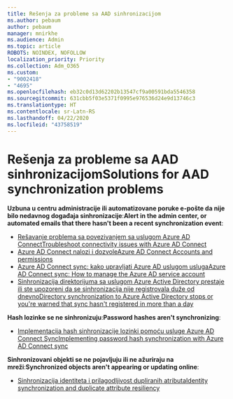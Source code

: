 ```yaml
---
title: Rešenja za probleme sa AAD sinhronizacijom
ms.author: pebaum
author: pebaum
manager: mnirkhe
ms.audience: Admin
ms.topic: article
ROBOTS: NOINDEX, NOFOLLOW
localization_priority: Priority
ms.collection: Adm_O365
ms.custom:
- "9002418"
- "4695"
ms.openlocfilehash: eb32c0d13d62202b13547cf9a00591bda5546358
ms.sourcegitcommit: 631cbb5f03e5371f0995e976536d24e9d13746c3
ms.translationtype: HT
ms.contentlocale: sr-Latn-RS
ms.lasthandoff: 04/22/2020
ms.locfileid: "43758519"
---
```

# <a name="solutions-for-aad-synchronization-problems"></a><span data-ttu-id="24714-102">Rešenja za probleme sa AAD sinhronizacijom</span><span class="sxs-lookup"><span data-stu-id="24714-102">Solutions for AAD synchronization problems</span></span>

<span data-ttu-id="24714-103">**Uzbuna u centru administracije ili automatizovane poruke e-pošte da nije bilo nedavnog događaja sinhronizacije**:</span><span class="sxs-lookup"><span data-stu-id="24714-103">**Alert in the admin center, or automated emails that there hasn't been a recent synchronization event**:</span></span>

- [<span data-ttu-id="24714-104">Rešavanje problema sa povezivanjem sa uslugom Azure AD Connect</span><span class="sxs-lookup"><span data-stu-id="24714-104">Troubleshoot connectivity issues with Azure AD Connect</span></span>](https://docs.microsoft.com/azure/active-directory/hybrid/tshoot-connect-connectivity)
- [<span data-ttu-id="24714-105">Azure AD Connect nalozi i dozvole</span><span class="sxs-lookup"><span data-stu-id="24714-105">Azure AD Connect Accounts and permissions</span></span>](https://go.microsoft.com/fwlink/p/?LinkId=820598)
- [<span data-ttu-id="24714-106">Azure AD Connect sync: kako upravljati Azure AD uslugom usluga</span><span class="sxs-lookup"><span data-stu-id="24714-106">Azure AD Connect sync: How to manage the Azure AD service account</span></span>](https://docs.microsoft.com/azure/active-directory/hybrid/how-to-connect-azureadaccount)
- [<span data-ttu-id="24714-107">Sinhronizacija direktorijuma sa uslugom Azure Active Directory prestaje ili ste upozoreni da se sinhronizacija nije registrovala duže od dnevno</span><span class="sxs-lookup"><span data-stu-id="24714-107">Directory synchronization to Azure Active Directory stops or you're warned that sync hasn't registered in more than a day</span></span>](https://support.microsoft.com/help/2882421/directory-synchronization-to-azure-active-directory-stops-or-you-re-warned-that-sync-hasn-t-registered-in-more-than-a-day)
 
<span data-ttu-id="24714-108">**Hash lozinke se ne sinhronizuju**:</span><span class="sxs-lookup"><span data-stu-id="24714-108">**Password hashes aren't synchronizing**:</span></span>

- [<span data-ttu-id="24714-109">Implementacija hash sinhronizacije lozinki pomoću usluge Azure AD Connect Sync</span><span class="sxs-lookup"><span data-stu-id="24714-109">Implementing password hash synchronization with Azure AD Connect sync</span></span>](https://docs.microsoft.com/azure/active-directory/hybrid/how-to-connect-password-hash-synchronization)

<span data-ttu-id="24714-110">**Sinhronizovani objekti se ne pojavljuju ili ne ažuriraju na mreži**:</span><span class="sxs-lookup"><span data-stu-id="24714-110">**Synchronized objects aren't appearing or updating online**:</span></span>

- [<span data-ttu-id="24714-111">Sinhronizacija identiteta i prilagodljivost dupliranih atributa</span><span class="sxs-lookup"><span data-stu-id="24714-111">Identity synchronization and duplicate attribute resiliency</span></span>](https://docs.microsoft.com/azure/active-directory/hybrid/how-to-connect-syncservice-duplicate-attribute-resiliency)
